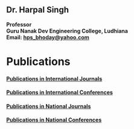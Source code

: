 ## Dr. Harpal Singh
**Professor**  
**Guru Nanak Dev Engineering College, Ludhiana**  
**Email: hps_bhoday@yahoo.com**

# Publications

#### [Publications in International Journals](Files\Pub\internationaljournals.md)
#### [Publications in International Conferences](Files\Pub\internationalconferences.md)
#### [Publications in National Journals](Files\Pub\nationaljournals.md)
#### [Publications in National Conferences](Files\Pub\nationalconferences.md)
